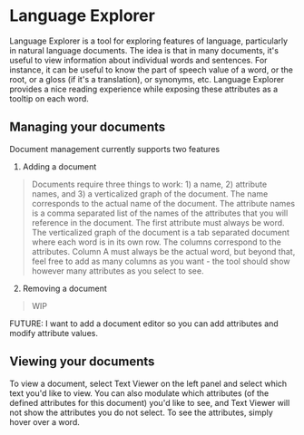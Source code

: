 # Language Explorer
Language Explorer is a tool for exploring features of language, particularly in natural language documents. The idea is that in many documents, it's useful to view information about individual words and sentences. For instance, it can be useful to know the part of speech value of a word, or the root, or a gloss (if it's a translation), or synonyms, etc. Language Explorer provides a nice reading experience while exposing these attributes as a tooltip on each word.

## Managing your documents
Document management currently supports two features

1. Adding a document
> Documents require three things to work: 1) a name, 2) attribute names, and 3) a verticalized graph of the document. The name corresponds to the actual name of the document. The attribute names is a comma separated list of the names of the attributes that you will reference in the document. The first attribute must always be word. The verticalized graph of the document is a tab separated document where each word is in its own row. The columns correspond to the attributes. Column A must always be the actual word, but beyond that, feel free to add as many columns as you want - the tool should show however many attributes as you select to see.


2. Removing a document
>WIP

FUTURE: I want to add a document editor so you can add attributes and modify attribute values.

## Viewing your documents
To view a document, select Text Viewer on the left panel and select which text you'd like to view. You can also modulate which attributes (of the defined attributes for this document) you'd like to see, and Text Viewer will not show the attributes you do not select. To see the attributes, simply hover over a word.
